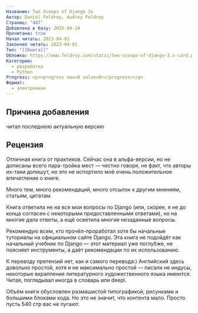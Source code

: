 ```yaml
---
Название: Two Scoops of Django 3x
Автор: Daniel Feldroy, Audrey Feldroy
Страниц: "447"
Добавлена в базу: 2025-04-14
Прочитана: true
Начал читать: 2023-04-01
Закончил читать: 2023-04-01
Тип: "[[Книга]]"
Обложка: https://www.feldroy.com/static/two-scoops-of-django-3.x-card.png
Категории:
  - разработка
  - Python
Progress: <p><progress max=0 value=0></progress></p>
Формат:
  - электронная
---
```

## Причина добавления

читал последнюю актуальную версию
## Рецензия

Отличная книга от практиков. Сейчас она в альфа-версии, но не дописаны всего пара-тройка мест — честно говоря, не факт, что авторы их-таки допишут, но это не испортило моё очень положительное впечатление о книге.

Много тем, много рекомендаций, много отсылок к другим мнениям, статьям, цитатам.

Книга ответила не на все мои вопросы по Django (или, скорее, я не до конца согласен с некоторыми предоставленными ответами), но на многие дала ответы, а ещё осветила многие незаданные вопросы.

Рекомендую всем, кто прочёл-проработал хотя бы начальные туториалы на официальном сайте Django. Эта книга не подойдёт как начальный учебник по Django — этот материал уже поглубже, не поясняет инструменты, а даёт рекомендации по их использованию.

К переводу претензий нет, как и самого перевода:) Английский здесь довольно простой, хотя и не максимально простой — писали не индусы, некоторые вкрапления литературного художественного языка имеются. Читая, поглядывал иногда в словарь или deepl.

Объём книги обусловлен размашистой типографикой, рисунками и большими блоками кода. Но это не значит, что контента мало. Просто пусть 540 стр вас не пугают.  